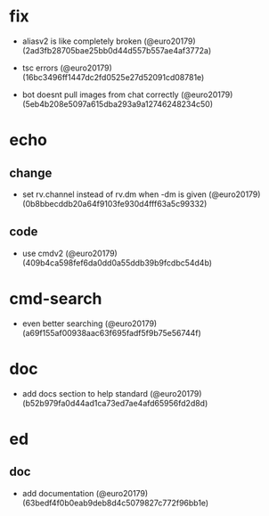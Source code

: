# fix

* aliasv2 is like completely broken (@euro20179) (2ad3fb28705bae25bb0d44d557b557ae4af3772a)

* tsc errors (@euro20179) (16bc3496ff1447dc2fd0525e27d52091cd08781e)

* bot doesnt pull images from chat correctly (@euro20179) (5eb4b208e5097a615dba293a9a12746248234c50)


# echo

## change

* set rv.channel instead of rv.dm when -dm is given (@euro20179) (0b8bbecddb20a64f9103fe930d4fff63a5c99332)

## code

* use cmdv2 (@euro20179) (409b4ca598fef6da0dd0a55ddb39b9fcdbc54d4b)


# cmd-search

* even better searching (@euro20179) (a69f155af00938aac63f695fadf5f9b75e56744f)


# doc

* add docs section to help standard (@euro20179) (b52b979fa0d44ad1ca73ed7ae4afd65956fd2d8d)


# ed

## doc

* add documentation (@euro20179) (63bedf4f0b0eab9deb8d4c5079827c772f96bb1e)


